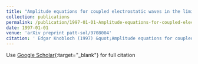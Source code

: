 ```yaml
---
title: "Amplitude equations for coupled electrostatic waves in the limit of weak instability John David Crawford Department of Physics and Astronomy University of Pittsburgh"
collection: publications
permalink: /publication/1997-01-01-Amplitude-equations-for-coupled-electrostatic-waves-in-the-limit-of-weak-instability-John-David-Crawford-Department-of-Physics-and-Astronomy-University-of-Pittsburgh
date: 1997-01-01
venue: 'arXiv preprint patt-sol/9708004'
citation: ' Edgar Knobloch (1997) &quot;Amplitude equations for coupled electrostatic waves in the limit of weak instability John David Crawford Department of Physics and Astronomy University of Pittsburgh.&quot; <i>arXiv preprint patt-sol/9708004</i>.'
---
```

Use [Google Scholar](https://scholar.google.com/scholar?q=Amplitude+equations+for+coupled+electrostatic+waves+in+the+limit+of+weak+instability+John+David+Crawford+Department+of+Physics+and+Astronomy+University+of+Pittsburgh){:target="_blank"} for full citation